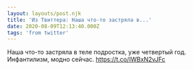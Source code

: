 ```yaml
---
layout: layouts/post.njk
title: 'Из Твиттера: Наша что-то застряла в...'
date: 2020-08-09T12:13:40.000Z
tags: 'from twitter'
---
```



Наша что-то застряла в теле подростка, уже четвертый год. 
Инфантилизм, модно сейчас. https://t.co/IWBxN2vJFc
